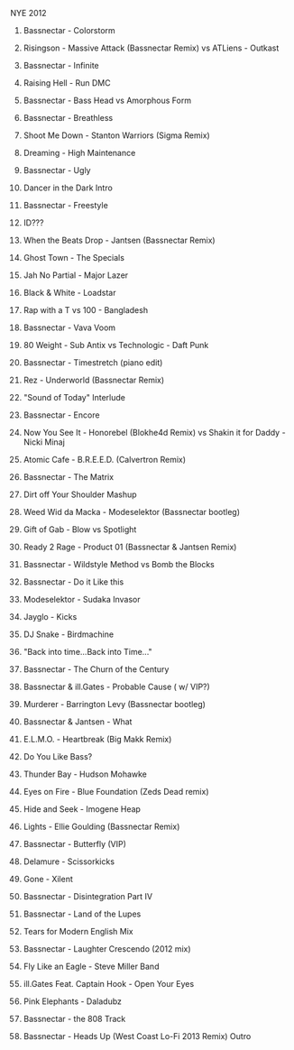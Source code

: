 NYE 2012

  1. Bassnectar - Colorstorm

  2. Risingson - Massive Attack (Bassnectar Remix) vs ATLiens - Outkast

  3. Bassnectar - Infinite

  4. Raising Hell - Run DMC

  5. Bassnectar - Bass Head vs Amorphous Form

  6. Bassnectar - Breathless

  7. Shoot Me Down - Stanton Warriors (Sigma Remix)

  8. Dreaming - High Maintenance

  9. Bassnectar - Ugly

  10. Dancer in the Dark Intro

  11. Bassnectar - Freestyle

  12. ID???

  13. When the Beats Drop - Jantsen (Bassnectar Remix)

  14. Ghost Town - The Specials

  15. Jah No Partial - Major Lazer

  16. Black & White - Loadstar

  17. Rap with a T vs 100 - Bangladesh

  18. Bassnectar - Vava Voom

  19. 80 Weight - Sub Antix vs Technologic - Daft Punk

  20. Bassnectar - Timestretch (piano edit)

  21. Rez - Underworld (Bassnectar Remix)

  22. "Sound of Today" Interlude

  23. Bassnectar - Encore

  24. Now You See It - Honorebel (Blokhe4d Remix) vs Shakin it for Daddy - Nicki Minaj

  25. Atomic Cafe - B.R.E.E.D. (Calvertron Remix)

  26. Bassnectar - The Matrix

  27. Dirt off Your Shoulder Mashup

  28. Weed Wid da Macka - Modeselektor (Bassnectar bootleg)

  29. Gift of Gab - Blow vs Spotlight

  30. Ready 2 Rage - Product 01 (Bassnectar & Jantsen Remix)

  31. Bassnectar - Wildstyle Method vs Bomb the Blocks

  32. Bassnectar - Do it Like this

  33. Modeselektor - Sudaka Invasor

  34. Jayglo - Kicks

  35. DJ Snake - Birdmachine

  36. "Back into time...Back into Time..."

  37. Bassnectar - The Churn of the Century

  38. Bassnectar & ill.Gates - Probable Cause ( w/ VIP?)

  39. Murderer - Barrington Levy (Bassnectar bootleg)

  40. Bassnectar & Jantsen - What

  41. E.L.M.O. - Heartbreak (Big Makk Remix)

  42. Do You Like Bass?

  43. Thunder Bay - Hudson Mohawke

  44. Eyes on Fire - Blue Foundation (Zeds Dead remix)

  45. Hide and Seek - Imogene Heap

  46. Lights - Ellie Goulding (Bassnectar Remix)

  47. Bassnectar - Butterfly (VIP)

  48. Delamure - Scissorkicks 

  49. Gone - Xilent

  50. Bassnectar - Disintegration Part IV

  51. Bassnectar - Land of the Lupes

  52. Tears for Modern English Mix

  53. Bassnectar - Laughter Crescendo (2012 mix)

  54. Fly Like an Eagle - Steve Miller Band

  55. ill.Gates Feat. Captain Hook - Open Your Eyes

  56. Pink Elephants - Daladubz

  57. Bassnectar - the 808 Track

  58. Bassnectar - Heads Up (West Coast Lo-Fi 2013 Remix) Outro

